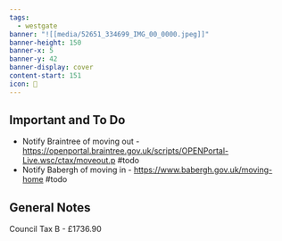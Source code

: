 ```yaml
---
tags:
  - westgate
banner: "![[media/52651_334699_IMG_00_0000.jpeg]]"
banner-height: 150
banner-x: 5
banner-y: 42
banner-display: cover
content-start: 151
icon: 🏡
---
```


## Important and To Do

- Notify Braintree of moving out - https://openportal.braintree.gov.uk/scripts/OPENPortal-Live.wsc/ctax/moveout.p #todo 
- Notify Babergh of moving in - https://www.babergh.gov.uk/moving-home #todo 
## General Notes

 Council Tax B - £1736.90
 
